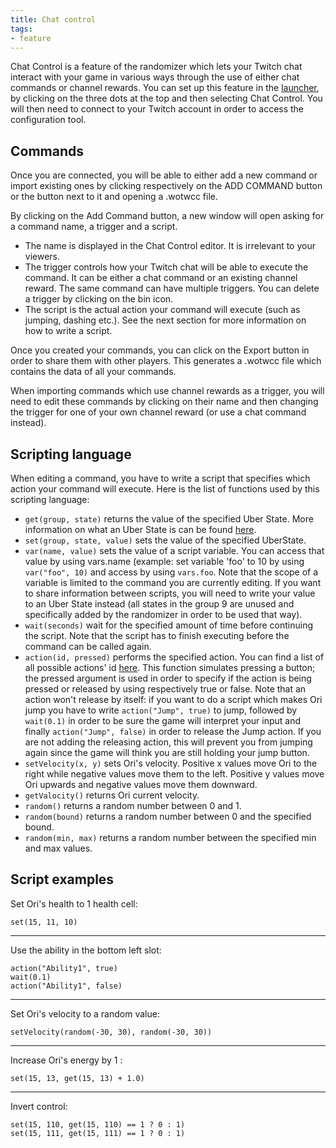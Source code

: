 ```yaml
---
title: Chat control
tags:
- feature
---
```


Chat Control is a feature of the randomizer which lets your Twitch chat interact with your game in various ways through the use of either chat commands or channel rewards. You can set up this feature in the [launcher](/features/launcher), by clicking on the three dots at the top and then selecting Chat Control. You will then need to connect to your Twitch account in order to access the configuration tool.

## Commands

Once you are connected, you will be able to either add a new command or import existing ones by clicking respectively on the ADD COMMAND button or the button next to it and opening a .wotwcc file.

By clicking on the Add Command button, a new window will open asking for a command name, a trigger and a script.
* The name is displayed in the Chat Control editor. It is irrelevant to your viewers.
* The trigger controls how your Twitch chat will be able to execute the command. It can be either a chat command or an existing channel reward. The same command can have multiple triggers. You can delete a trigger by clicking on the bin icon.
* The script is the actual action your command will execute (such as jumping, dashing etc.). See the next section for more information on how to write a script.

Once you created your commands, you can click on the Export button in order to share them with other players. This generates a .wotwcc file which contains the data of all your commands.

When importing commands which use channel rewards as a trigger, you will need to edit these commands by clicking on their name and then changing the trigger for one of your own channel reward (or use a chat command instead).

## Scripting language

When editing a command, you have to write a script that specifies which action your command will execute. Here is the list of functions used by this scripting language:
* `get(group, state)` returns the value of the specified Uber State. More information on what an Uber State is can be found [here](https://docs.google.com/document/d/1IR1DHnbtO8rydCLEgFh-yp3iRkzZbFAG-EmR5hxrfmU/edit#heading=h.ja4e5amk5hbm). 
* `set(group, state, value)` sets the value of the specified UberState.
* `var(name, value)` sets the value of a script variable. You can access that value by using vars.name (example: set variable 'foo' to 10 by using `var("foo", 10)` and access by using `vars.foo`. Note that the scope of a variable is limited to the command you are currently editing. If you want to share information between scripts, you will need to write your value to an Uber State instead (all states in the group 9 are unused and specifically added by the randomizer in order to be used that way).
* `wait(seconds)` wait for the specified amount of time before continuing the script. Note that the script has to finish executing before the command can be called again.
* `action(id, pressed)` performs the specified action. You can find a list of all possible actions' id [here](https://github.com/ori-community/wotw-rando-client/blob/main/projects/Core/enums/actions.h). This function simulates pressing a button; the pressed argument is used in order to specify if the action is being pressed or released by using respectively true or false. Note that an action won't release by itself: if you want to do a script which makes Ori jump you have to write `action("Jump", true)` to jump, followed by `wait(0.1)` in order to be sure the game will interpret your input and finally `action("Jump", false)` in order to release the Jump action. If you are not adding the releasing action, this will prevent you from jumping again since the game will think you are still holding your jump button.
* `setVelocity(x, y)` sets Ori's velocity. Positive x values move Ori to the right while negative values move them to the left. Positive y values move Ori upwards and negative values move them downward.
* `getValocity()` returns Ori current velocity.
* `random()` returns a random number between 0 and 1.
* `random(bound)` returns a random number between 0 and the specified bound.
* `random(min, max)` returns a random number between the specified min and max values.

## Script examples

Set Ori's health to 1 health cell:
```
set(15, 11, 10)
```
--- 

Use the ability in the bottom left slot:
```
action("Ability1", true)
wait(0.1)
action("Ability1", false)
```
--- 

Set Ori's velocity to a random value:
```
setVelocity(random(-30, 30), random(-30, 30))
```
---

Increase Ori's energy by 1 :
```
set(15, 13, get(15, 13) + 1.0)
```
---

Invert control:
```
set(15, 110, get(15, 110) == 1 ? 0 : 1)
set(15, 111, get(15, 111) == 1 ? 0 : 1)
```
